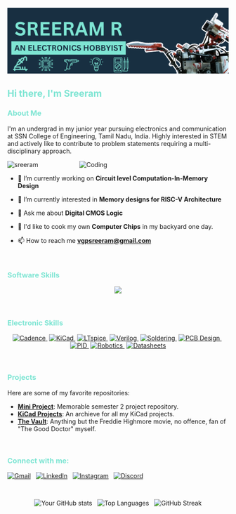 [![MasterHead](./SVGs/Github%20Banner%20Reduced.png)](https://www.youtube.com/channel/UCcAUkRDCXh7g_ZldBjuucJw)


<h2 align="left"><font color="#7ee5d3">Hi there, I'm Sreeram</font></h2>

<h3 align="left"><font color="#7ee5d3">About Me</font></h3>

I'm an undergrad in my junior year pursuing electronics and communication at SSN College of Engineering, Tamil Nadu, India. Highly interested in STEM and actively like to contribute to problem statements requiring a multi-disciplinary approach.

<img align="right" width="340" alt="Coding" src="https://i.pinimg.com/originals/ee/6e/d5/ee6ed5945d444fb5046149386acec4c8.gif">


<p align="left"> <img src="https://komarev.com/ghpvc/?username=Sreeram-Ramesh&label=Profile%20views&color=0e75b6&style=flat" alt="sreeram" /> </p>


- 🔭 I’m currently working on **Circuit level Computation-In-Memory Design**

- 🌱 I’m currently interested in **Memory designs for RISC-V Architecture**

- 💬 Ask me about **Digital CMOS Logic**

- 🍪 I'd like to cook my own **Computer Chips** in my backyard one day.

- 📫 How to reach me **vgpsreeram@gmail.com**

<br>

<h3 align="left"><font color="#7ee5d3">Software Skills</font></h3>

<p align="center">
  <a href="https://skillicons.dev">
    <img src="https://skillicons.dev/icons?i=arduino,autocad,blender,bootstrap,c,cpp,css,django,flutter,html,js,linux,matlab,mysql,neovim,py,sublime,vscode&theme=dark&perline=9" />
  </a>
</p>
<br>

<h3 align="left"><font color="#7ee5d3">Electronic Skills</font></h3>

<p align="center">
  <a href="https://www.cadence.com" target="_blank"><img src="https://img.shields.io/badge/Cadence-304354?style=for-the-badge&logo=cadence&logoColor=black" alt="Cadence"/>
  </a>&nbsp;<a href="https://kicad.org" target="_blank"><img src="https://img.shields.io/badge/KiCad-304354?style=for-the-badge&logo=kicad&logoColor=black" alt="KiCad"/>
  </a>&nbsp;<a href="https://www.analog.com/en/design-center/design-tools-and-calculators/ltspice-simulator.html" target="_blank"><img src="https://img.shields.io/badge/LTspice-304354?style=for-the-badge&logo=ltspice&logoColor=black" alt="LTspice"/>
  </a>&nbsp;<a href="https://en.wikipedia.org/wiki/Verilog" target="_blank"><img src="https://img.shields.io/badge/Verilog-304354?style=for-the-badge&logo=verilog&logoColor=black" alt="Verilog"/>
  </a>&nbsp;<a href="https://en.wikipedia.org/wiki/Soldering" target="_blank"><img src="https://img.shields.io/badge/Soldering-304354?style=for-the-badge&logo=github&logoColor=black" alt="Soldering"/>
  </a>&nbsp;<a href="https://en.wikipedia.org/wiki/Printed_circuit_board" target="_blank"><img src="https://img.shields.io/badge/PCB%20Design-304354?style=for-the-badge&logo=github&logoColor=black" alt="PCB Design"/>
  </a>&nbsp;<a href="https://en.wikipedia.org/wiki/PID_controller" target="_blank"><img src="https://img.shields.io/badge/PID-304354?style=for-the-badge&logo=github&logoColor=black" alt="PID"/>
  </a>&nbsp;<a href="https://en.wikipedia.org/wiki/Robotics" target="_blank"><img src="https://img.shields.io/badge/Robotics-304354?style=for-the-badge&logo=github&logoColor=black" alt="Robotics"/>
  </a>&nbsp;<a href="https://en.wikipedia.org/wiki/Datasheet" target="_blank"><img src="https://img.shields.io/badge/Datasheets-304354?style=for-the-badge&logo=github&logoColor=black" alt="Datasheets"/>
  </a>
</p>
<br>

<h3 align="left"><font color="#7ee5d3">Projects</font></h3>

Here are some of my favorite repositories:

- **[Mini Project](https://github.com/Sreeram-Ramesh/Mini-Project-Sem-2)**: Memorable semester 2 project repository.
- **[KiCad Projects](https://github.com/Sreeram-Ramesh/KiCad-Projects)**: An archieve for all my KiCad projects.
- **[The Vault](https://github.com/Sreeram-Ramesh/TheVault)**: Anything but the Freddie Highmore movie, no offence, fan of "The Good Doctor" myself.

<br>

<h3 align="left"><font color="#7ee5d3">Connect with me:</font></h3>

<a href="mailto: vgpsreeram@gmail.com" target="_blank"><img src="https://skillicons.dev/icons?i=gmail&theme=dark" alt="Gmail"></a> &nbsp; <a href="https://www.linkedin.com/in/sreeram-ramesh/" target="_blank"> <img src="https://skillicons.dev/icons?i=linkedin&theme=dark" alt="LinkedIn"></a> &nbsp; <a href="https://www.instagram.com/wubalubagram/" target="_blank"> <img src="https://skillicons.dev/icons?i=instagram&theme=dark" alt="Instagram"></a> &nbsp; <a href="discordapp.com/users/beast5651" target="_blank"> <img src="https://skillicons.dev/icons?i=discord&theme=dark" alt="Discord"></a>

<br>

<p align="center">
<img src="https://github-readme-stats.vercel.app/api?username=Sreeram-Ramesh&show_icons=true&theme=neon" alt="Your GitHub stats"> &nbsp; <img src="https://github-readme-stats.vercel.app/api/top-langs/?username=Sreeram-Ramesh&layout=compact&theme=neon" alt="Top Languages"> &nbsp; <img src="https://github-readme-streak-stats.herokuapp.com/?user=Sreeram-Ramesh&theme=neon" alt="GitHub Streak">
</p>
